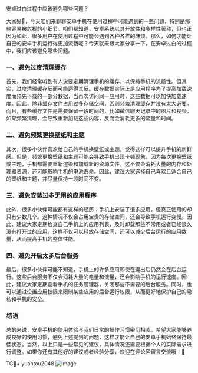 安卓过白过程中应该避免哪些问题？

大家好👋，今天咱们来聊聊安卓手机在使用过程中可能遇到的一些问题，特别是那些容易被忽视的小细节。咱们都知道，安卓系统以其开放性和多样性著称，但也正因为如此，很多用户在使用过程中可能会遇到各种各样的麻烦。那么，如何才能让自己的安卓手机运行得更加流畅呢？今天就来跟大家分享一下，在安卓过白的过程中，我们应该避免哪些问题。

### 一、避免过度清理缓存

首先，我们经常听到有人说要定期清理手机的缓存，以保持手机的流畅性。但其实，过度清理缓存反而可能适得其反。缓存数据实际上是应用程序为了提高加载速度而预先下载的一部分数据，当再次访问同一应用时，这些数据可以加快加载速度。因此，除非缓存文件占用过多存储空间，否则频繁清理缓存并没有太大必要。而且，有些缓存文件是需要保留一段时间的，比如微信聊天记录中的图片和视频，如果频繁清理，会导致重新加载这些内容，反而会消耗更多的流量和时间。

### 二、避免频繁更换壁纸和主题

其次，很多小伙伴喜欢给自己的手机换壁纸或主题，觉得这样可以提升手机的新鲜感。但是，频繁更换壁纸和主题可能会导致手机出现卡顿现象。因为每次更换壁纸或主题，手机都需要重新渲染和加载新的资源文件，这不仅会消耗大量的内存和处理器资源，还可能影响手机的电池寿命。因此，建议大家选择自己喜欢且适合自己的壁纸和主题，并尽量保持一段时间不变。

### 三、避免安装过多无用的应用程序

此外，很多小伙伴可能都有这样的经历：手机上安装了很多应用，但真正使用的却只有少数几个。这种情况不仅会占用宝贵的存储空间，还会导致手机运行变慢。因此，建议大家定期检查自己手机上的应用列表，及时卸载那些不常用或者已经很久没有打开过的应用。这样不仅可以释放存储空间，还可以减少后台运行的应用数量，从而提高手机的整体性能。

### 四、避免开启太多后台服务

最后，很多小伙伴可能不知道，手机上的许多应用即使在退出后仍然会在后台运行。这些后台服务不仅会消耗大量的电量和流量，还会影响手机的运行速度。因此，建议大家定期查看手机的任务管理器，关闭那些不需要的后台服务。同时，也可以通过设置应用权限来限制某些应用的后台运行权限，从而更好地保护自己的隐私和手机的安全。

### 结语

总的来说，安卓手机的使用体验与我们日常的操作习惯密切相关。希望大家能够养成良好的使用习惯，避免上述提到的问题，这样才能让自己的安卓手机始终保持最佳状态。当然，以上只是一些常见的建议，具体情况还需要根据个人的实际需求进行调整。如果你还有其他好的建议或者经验分享，欢迎在评论区留言交流哦！🚀

TG💪+ yuantou2048  ![Image](https://github.com/user-attachments/assets/cf57a8bb-a08e-43c1-ad82-039f33c64200)